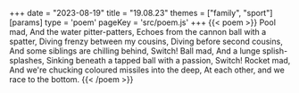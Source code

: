 +++
date = "2023-08-19"
title = "19.08.23"
themes = ["family", "sport"]
[params]
  type = 'poem'
  pageKey = 'src/poem.js'
+++
{{< poem >}}
Pool mad,
And the water pitter-patters,
Echoes from the cannon ball with a spatter,
Diving frenzy between my cousins,
Diving before second cousins,
And some siblings are chilling behind,
Switch!
Ball mad,
And a lunge splish-splashes,
Sinking beneath a tapped ball with a passion,
Switch!
Rocket mad,
And we're chucking coloured missiles into the deep,
At each other, and we race to the bottom.
{{< /poem >}}